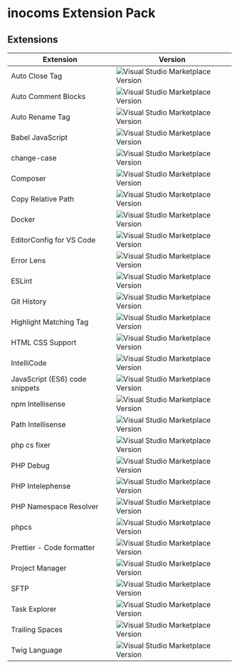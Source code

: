 # inocoms Extension Pack

## Extensions

| Extension                      | Version                                                                                                                         |
| ------------------------------ | ------------------------------------------------------------------------------------------------------------------------------- |
| Auto Close Tag                 | ![Visual Studio Marketplace Version](https://img.shields.io/visual-studio-marketplace/v/formulahendry.auto-close-tag)           |
| Auto Comment Blocks            | ![Visual Studio Marketplace Version](https://img.shields.io/visual-studio-marketplace/v/kevinkyang.auto-comment-blocks)         |
| Auto Rename Tag                | ![Visual Studio Marketplace Version](https://img.shields.io/visual-studio-marketplace/v/formulahendry.auto-rename-tag)          |
| Babel JavaScript               | ![Visual Studio Marketplace Version](https://img.shields.io/visual-studio-marketplace/v/mgmcdermott.vscode-language-babel)      |
| change-case                    | ![Visual Studio Marketplace Version](https://img.shields.io/visual-studio-marketplace/v/wmaurer.change-case)                    |
| Composer                       | ![Visual Studio Marketplace Version](https://img.shields.io/visual-studio-marketplace/v/devsense.composer-php-vscode)           |
| Copy Relative Path             | ![Visual Studio Marketplace Version](https://img.shields.io/visual-studio-marketplace/v/alexdima.copy-relative-path)            |
| Docker                         | ![Visual Studio Marketplace Version](https://img.shields.io/visual-studio-marketplace/v/ms-azuretools.vscode-docker)            |
| EditorConfig for VS Code       | ![Visual Studio Marketplace Version](https://img.shields.io/visual-studio-marketplace/v/editorconfig.editorconfig)              |
| Error Lens                     | ![Visual Studio Marketplace Version](https://img.shields.io/visual-studio-marketplace/v/usernamehw.errorlens)                   |
| ESLint                         | ![Visual Studio Marketplace Version](https://img.shields.io/visual-studio-marketplace/v/dbaeumer.vscode-eslint)                 |
| Git History                    | ![Visual Studio Marketplace Version](https://img.shields.io/visual-studio-marketplace/v/donjayamanne.githistory)                |
| Highlight Matching Tag         | ![Visual Studio Marketplace Version](https://img.shields.io/visual-studio-marketplace/v/vincaslt.highlight-matching-tag)        |
| HTML CSS Support               | ![Visual Studio Marketplace Version](https://img.shields.io/visual-studio-marketplace/v/ecmel.vscode-html-css)                  |
| IntelliCode                    | ![Visual Studio Marketplace Version](https://img.shields.io/visual-studio-marketplace/v/visualstudioexptteam.vscodeintellicode) |
| JavaScript (ES6) code snippets | ![Visual Studio Marketplace Version](https://img.shields.io/visual-studio-marketplace/v/xabikos.javascriptsnippets)             |
| npm Intellisense               | ![Visual Studio Marketplace Version](https://img.shields.io/visual-studio-marketplace/v/christian-kohler.npm-intellisense)      |
| Path Intellisense              | ![Visual Studio Marketplace Version](https://img.shields.io/visual-studio-marketplace/v/christian-kohler.path-intellisense)     |
| php cs fixer                   | ![Visual Studio Marketplace Version](https://img.shields.io/visual-studio-marketplace/v/junstyle.php-cs-fixer)                  |
| PHP Debug                      | ![Visual Studio Marketplace Version](https://img.shields.io/visual-studio-marketplace/v/xdebug.php-debug)                       |
| PHP Intelephense               | ![Visual Studio Marketplace Version](https://img.shields.io/visual-studio-marketplace/v/bmewburn.vscode-intelephense-client)    |
| PHP Namespace Resolver         | ![Visual Studio Marketplace Version](https://img.shields.io/visual-studio-marketplace/v/mehedidracula.php-namespace-resolver)   |
| phpcs                          | ![Visual Studio Marketplace Version](https://img.shields.io/visual-studio-marketplace/v/shevaua.phpcs)                          |
| Prettier - Code formatter      | ![Visual Studio Marketplace Version](https://img.shields.io/visual-studio-marketplace/v/esbenp.prettier-vscode)                 |
| Project Manager                | ![Visual Studio Marketplace Version](https://img.shields.io/visual-studio-marketplace/v/alefragnani.project-manager)            |
| SFTP                           | ![Visual Studio Marketplace Version](https://img.shields.io/visual-studio-marketplace/v/natizyskunk.sftp)                       |
| Task Explorer                  | ![Visual Studio Marketplace Version](https://img.shields.io/visual-studio-marketplace/v/spmeesseman.vscode-taskexplorer)        |
| Trailing Spaces                | ![Visual Studio Marketplace Version](https://img.shields.io/visual-studio-marketplace/v/shardulm94.trailing-spaces)             |
| Twig Language                  | ![Visual Studio Marketplace Version](https://img.shields.io/visual-studio-marketplace/v/junstyle.twig-language)                 |
